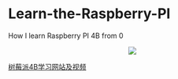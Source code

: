 # Learn-the-Raspberry-PI
How I learn Raspberry PI 4B from 0

<div align=center>
<img src="https://github.com/Fu0804/Learn-the-Raspberry-PI/assets/151499353/76c0cd8b-544d-408d-a7ca-46866a1045f0">
</div>

[树莓派4B学习网站及视频](https://www.yahboom.com/study/raspberry4B# "树莓派4B")

